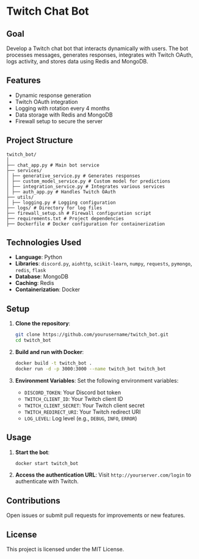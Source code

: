 # Twitch Chat Bot

## Goal

Develop a Twitch chat bot that interacts dynamically with users. The bot processes messages, generates responses, integrates with Twitch OAuth, logs activity, and stores data using Redis and MongoDB.

## Features

- Dynamic response generation
- Twitch OAuth integration
- Logging with rotation every 4 months
- Data storage with Redis and MongoDB
- Firewall setup to secure the server

## Project Structure

```
twitch_bot/
│
├── chat_app.py # Main bot service
├── services/
│ ├── generative_service.py # Generates responses
│ ├── custom_model_service.py # Custom model for predictions
│ ├── integration_service.py # Integrates various services
│ ├── auth_app.py # Handles Twitch OAuth
├── utils/
│ ├── logging.py # Logging configuration
├── logs/ # Directory for log files
├── firewall_setup.sh # Firewall configuration script
├── requirements.txt # Project dependencies
├── Dockerfile # Docker configuration for containerization
```


## Technologies Used

- **Language**: Python
- **Libraries**: `discord.py`, `aiohttp`, `scikit-learn`, `numpy`, `requests`, `pymongo`, `redis`, `flask`
- **Database**: MongoDB
- **Caching**: Redis
- **Containerization**: Docker

## Setup

1. **Clone the repository**:
    ```bash
    git clone https://github.com/yourusername/twitch_bot.git
    cd twitch_bot
    ```

2. **Build and run with Docker**:
    ```bash
    docker build -t twitch_bot .
    docker run -d -p 3000:3000 --name twitch_bot twitch_bot
    ```

3. **Environment Variables**:
    Set the following environment variables:
    - `DISCORD_TOKEN`: Your Discord bot token
    - `TWITCH_CLIENT_ID`: Your Twitch client ID
    - `TWITCH_CLIENT_SECRET`: Your Twitch client secret
    - `TWITCH_REDIRECT_URI`: Your Twitch redirect URI
    - `LOG_LEVEL`: Log level (e.g., `DEBUG`, `INFO`, `ERROR`)

## Usage

1. **Start the bot**:
    ```bash
    docker start twitch_bot
    ```

2. **Access the authentication URL**:
    Visit `http://yourserver.com/login` to authenticate with Twitch.

## Contributions

Open issues or submit pull requests for improvements or new features.

## License

This project is licensed under the MIT License.
